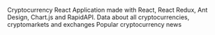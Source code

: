 Cryptocurrency React Application made with React, React Redux, Ant Design, Chart.js and RapidAPI.
Data about all cryptocurrencies, cryptomarkets and exchanges
Popular cryptocurrency news
